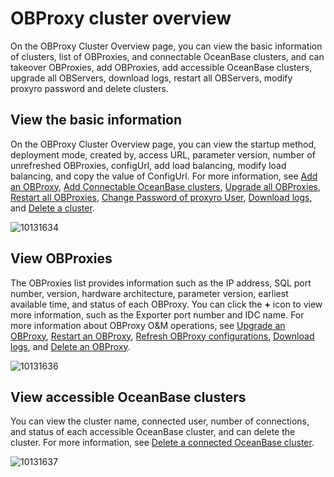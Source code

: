 # OBProxy cluster overview

On the OBProxy Cluster Overview page, you can view the basic information of clusters, list of OBProxies, and connectable OceanBase clusters, and can takeover OBProxies, add OBProxies, add accessible OceanBase clusters, upgrade all OBServers, download logs, restart all OBServers, modify proxyro password and delete clusters.

## View the basic information

On the OBProxy Cluster Overview page, you can view the startup method, deployment mode, created by, access URL, parameter version, number of unrefreshed OBProxies, configUrl, add load balancing, modify load balancing, and copy the value of ConfigUrl. For more information, see [Add an OBProxy](../../800.obproxy/600.add-obproxy.md), [Add Connectable OceanBase clusters](../../800.obproxy/1000.add-a-connectable-ob-cluster.md), [Upgrade all OBProxies](../../800.obproxy/500.upgrade-obproxy.md), [Restart all OBProxies](../../800.obproxy/400.restart-obproxy-cluster.md), [Change Password of proxyro User](../../800.obproxy/1500.modify-proxyro-password.md), [Download logs](../../400.cluster-features/200.basic-operations/1600.download-log.md), and [Delete a cluster](../../400.cluster-features/200.basic-operations/300.delete-a-cluster-1.md).

![10131634](https://obbusiness-private.oss-cn-shanghai.aliyuncs.com/doc/img/ocp/403-ce/obproxy%E5%9F%BA%E6%9C%AC%E4%BF%A1%E6%81%AF-1.png)

## View OBProxies

The OBProxies list provides information such as the IP address, SQL port number, version, hardware architecture, parameter version, earliest available time, and status of each OBProxy. You can click the **+** icon to view more information, such as the Exporter port number and IDC name. For more information about OBProxy O\&M operations, see [Upgrade an OBProxy](../../800.obproxy/500.upgrade-obproxy.md), [Restart an OBProxy](../../800.obproxy/400.restart-obproxy-cluster.md), [Refresh OBProxy configurations](../../800.obproxy/700.refresh-obproxy-configuration.md), [Download logs](../../400.cluster-features/200.basic-operations/1600.download-log.md), and [Delete an OBProxy](../../800.obproxy/300.delete-obproxy-cluster.md).

![10131636](https://help-static-aliyun-doc.aliyuncs.com/assets/img/en-US/7814306461/p338385.png)

## View accessible OceanBase clusters

You can view the cluster name, connected user, number of connections, and status of each accessible OceanBase cluster, and can delete the cluster. For more information, see [Delete a connected OceanBase cluster](../../800.obproxy/1400.delete-a-connected-ob-cluster.md).

![10131637](https://obbusiness-private.oss-cn-shanghai.aliyuncs.com/doc/img/ocp/403-ce/%E5%88%A0%E9%99%A4%E8%BF%9E%E6%8E%A5%E7%9A%84ob%E9%9B%86%E7%BE%A4-1.png)
